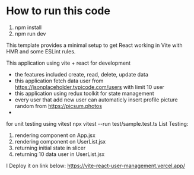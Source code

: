 # How to run this code
1) npm install
2) npm run dev

This template provides a minimal setup to get React working in Vite with HMR and some ESLint rules.

This application using vite + react for development
- the features included create, read, delete, update data
- this application fetch data user from https://jsonplaceholder.typicode.com/users with limit 10 user
- this application using redux toolkit for state management
- every user that add new user can automaticly insert profile picture random from https://picsum.photos
- 

for unit testing using vitest
npx vitest --run test/sample.test.ts
List Testing:
1. rendering component on App.jsx
2. rendering component on UserList.jsx
3. returning initial state in slicer
4. returning 10 data user in UserList.jsx

I Deploy it on link below:
https://vite-react-user-management.vercel.app/
